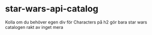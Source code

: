 # star-wars-api-catalog

Kolla om du behöver egen div för Characters på h2
gör bara star wars catalogen rakt av inget mera
